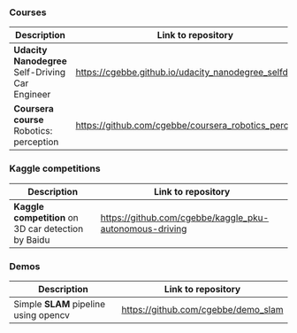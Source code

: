 ### Courses

| Description                                      | Link to repository                                        |
| ------------------------------------------------ | --------------------------------------------------------- |
| **Udacity Nanodegree** Self-Driving Car Engineer | <https://cgebbe.github.io/udacity_nanodegree_selfdriving> |
| **Coursera course** Robotics: perception         | <https://github.com/cgebbe/coursera_robotics_perception>  |



### Kaggle competitions

| Description                                         | Link to repository                                        |
| --------------------------------------------------- | --------------------------------------------------------- |
| **Kaggle competition** on 3D car detection by Baidu | <https://github.com/cgebbe/kaggle_pku-autonomous-driving> |



### Demos

| Description                           | Link to repository                    |
| ------------------------------------- | ------------------------------------- |
| Simple **SLAM** pipeline using opencv | <https://github.com/cgebbe/demo_slam> |

